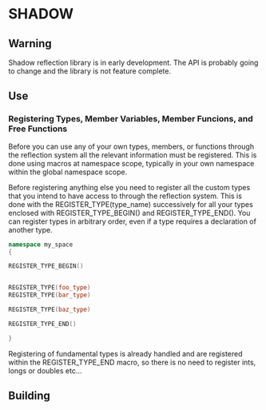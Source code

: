 # SHADOW

## Warning
Shadow reflection library is in early development. The API is probably going to
change and the library is not feature complete.


## Use

### Registering Types, Member Variables, Member Funcions, and Free Functions

Before you can use any of your own types, members, or functions through the
reflection system all the relevant information must be registered. This is done
using macros at namespace scope, typically in your own namespace within the
global namespace scope.

Before registering anything else you need to register all the custom types that
you intend to have access to through the reflection system. This is done with
the REGISTER_TYPE(type_name) successively for all your types enclosed with
REGISTER_TYPE_BEGIN() and REGISTER_TYPE_END(). You can register types in
arbitrary order, even if a type requires a declaration of another type.

```c++
namespace my_space
{

REGISTER_TYPE_BEGIN()


REGISTER_TYPE(foo_type)
REGISTER_TYPE(bar_type)

REGISTER_TYPE(baz_type)

REGISTER_TYPE_END()

}
```

Registering of fundamental types is already handled and are registered within
the REGISTER_TYPE_END macro, so there is no need to register ints, longs or
doubles etc...

## Building
